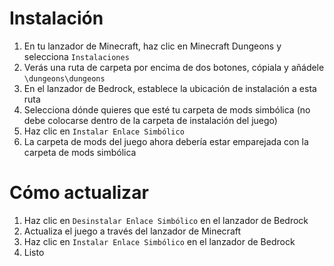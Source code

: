 ﻿# Instalación
1. En tu lanzador de Minecraft, haz clic en Minecraft Dungeons y selecciona `Instalaciones`
2. Verás una ruta de carpeta por encima de dos botones, cópiala y añádele `\dungeons\dungeons`
3. En el lanzador de Bedrock, establece la ubicación de instalación a esta ruta
4. Selecciona dónde quieres que esté tu carpeta de mods simbólica (no debe colocarse dentro de la carpeta de instalación del juego)
5. Haz clic en `Instalar Enlace Simbólico`
6. La carpeta de mods del juego ahora debería estar emparejada con la carpeta de mods simbólica

# Cómo actualizar
1. Haz clic en `Desinstalar Enlace Simbólico` en el lanzador de Bedrock
2. Actualiza el juego a través del lanzador de Minecraft
3. Haz clic en `Instalar Enlace Simbólico` en el lanzador de Bedrock
4. Listo